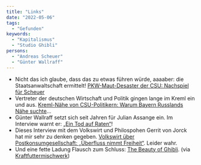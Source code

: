 ```yaml
---
title: "Links"
date: "2022-05-06"
tags:
  - "Gefunden"
keywords:
  - "Kapitalismus"
  - "Studio Ghibli"
persons:
  - "Andreas Scheuer"
  - "Günter Wallraff"
---
```


- Nicht das ich glaube, dass das zu etwas führen würde, aaaaber: die Staatsanwaltschaft ermittelt! [PKW-Maut-Desaster der CSU: Nachspiel für Scheuer](https://taz.de/Pkw-Maut-Desaster-der-CSU/!5847731/)
- Vertreter der deutschen Wirtschaft und Politik gingen lange im Kreml ein und aus. [Kreml-Nähe von CSU-Politikern: Warum Bayern Russlands Nähe suchte](https://www.tagesschau.de/wirtschaft/weltwirtschaft/russland-ostausschuss-wirtschaftsinteressen-101.html)…
- Günter Wallraff setzt sich seit Jahren für Julian Assange ein. Im Interview warnt er: [„Ein Tod auf Raten“](https://taz.de/Guenter-Wallraff-ueber-Julian-Assange/!5844317/)!
- Dieses Interview mit dem Volkswirt und Philospohen Gerrit von Jorck hat mir sehr zu denken gegeben. [Volkswirt über Postkonsumgesellschaft: „Überfluss nimmt Freiheit“](https://taz.de/Volkswirt-ueber-Postkonsumgesellschaft/!5849335/). Leider wahr.
- Und eine fette Ladung Flausch zum Schluss: [The Beauty of Ghibli](https://vimeo.com/697732772). (via [Kraftfuttermischwerk](https://www.kraftfuttermischwerk.de/blogg/the-beauty-of-ghibli/))
